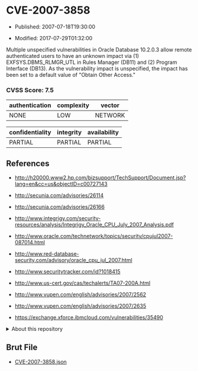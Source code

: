 # CVE-2007-3858

- Published: 2007-07-18T19:30:00

- Modified: 2017-07-29T01:32:00

Multiple unspecified vulnerabilities in Oracle Database 10.2.0.3 allow remote authenticated users to have an unknown impact via (1) EXFSYS.DBMS_RLMGR_UTL in Rules Manager (DB11) and (2) Program Interface (DB13). As the vulnerability impact is unspecified, the impact has been set to a default value of "Obtain Other Access."

### CVSS Score: **7.5**

| authentication | complexity | vector |
| --- | --- | --- |
| NONE | LOW | NETWORK |

| confidentiality | integrity | availability |
| --- | --- | --- |
| PARTIAL | PARTIAL | PARTIAL |

## References

* http://h20000.www2.hp.com/bizsupport/TechSupport/Document.jsp?lang=en&cc=us&objectID=c00727143

* http://secunia.com/advisories/26114

* http://secunia.com/advisories/26166

* http://www.integrigy.com/security-resources/analysis/Integrigy_Oracle_CPU_July_2007_Analysis.pdf

* http://www.oracle.com/technetwork/topics/security/cpujul2007-087014.html

* http://www.red-database-security.com/advisory/oracle_cpu_jul_2007.html

* http://www.securitytracker.com/id?1018415

* http://www.us-cert.gov/cas/techalerts/TA07-200A.html

* http://www.vupen.com/english/advisories/2007/2562

* http://www.vupen.com/english/advisories/2007/2635

* https://exchange.xforce.ibmcloud.com/vulnerabilities/35490

<details>
<summary>About this repository</summary> 

  This repository is part of the project [Live Hack CVE](https://github.com/Live-Hack-CVE). Main website can be found [www.live-hack.org](https://www.live-hack.org) 
  
  Made by [Sn0wAlice](https://github.com/Sn0wAlice) for the people that care about security and need to have a feed of the latest CVEs. Hope you enjoy it, don't forget to star the repo and follow me on [Twitter](https://twitter.com/Sn0wAlice) and [Github](https://github.com/Sn0wAlice). And that is my [personnal website](https://www.alice-snow.me/)

  - [Home Page](https://github.com/Live-Hack-CVE)
  - [Framework](https://github.com/Live-Hack-CVE/cve-framework)
  - [CVE database](https://github.com/Live-Hack-CVE/full_database)
  - [Changelog](https://github.com/Live-Hack-CVE/Changelog)
</details>

## Brut File

* [CVE-2007-3858.json](https://raw.githubusercontent.com/Live-Hack-CVE/full_database/main/cves/2007/CVE-2007-3858.json)

